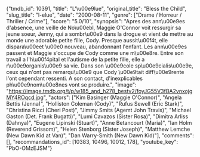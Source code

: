 {"tmdb_id": 10391, "title": "L'\u00e9lue", "original_title": "Bless the Child", "slug_title": "l-elue", "date": "2000-08-11", "genre": ["Drame / Horreur / Thriller / Crime"], "score": "5.0/10", "synopsis": "Apres des ann\u00e9es d'absence, une veille de No\u00ebl, Maggie O'Connor voit ressurgir sa jeune soeur, Jenny, qui a sombr\u00e9 dans la drogue et vient de mettre au monde une adorable petite fille, Cody. Presque aussit\u00f4t, elle dispara\u00eet \u00e0 nouveau, abandonnant l'enfant. Les ann\u00e9es passent et Maggie s'occupe de Cody comme une m\u00e8re. Entre son travail a l'h\u00f4pital et l'autisme de la petite fille, elle a r\u00e9organis\u00e9 sa vie. Dans son \u00e9cole sp\u00e9cialis\u00e9e, ceux qui n'ont pas remarqu\u00e9 que Cody \u00e9tait diff\u00e9rente l'ont cependant ressenti. A son contact, d'inexplicables ph\u00e9nom\u00e8nes vont se produire.", "image": "https://image.tmdb.org/t/p/w185_and_h278_bestv2/foyJG55V3fBA2vnxojgMY4ROqcd.jpg", "actors": ["Kim Basinger (Maggie O'Connor)", "Angela Bettis (Jenna)", "Holliston Coleman (Cody)", "Rufus Sewell (Eric Stark)", "Christina Ricci (Cheri Post)", "Jimmy Smits (Agemt John Travis)", "Michael Gaston (Det. Frank Bugatti)", "Lumi Cavazos (Sister Rosa)", "Dimitra Arliss (Dahnya)", "Eugene Lipinski (Stuart)", "Anne Betancourt (Maria)", "Ian Holm (Reverend Grissom)", "Helen Stenborg (Sister Joseph)", "Matthew Lemche (New Dawn Kid at Van)", "Dan Warry-Smith (New Dawn Kid)"], "comments": [], "recommandations_id": [10383, 10496, 10012, 178], "youtube_key": "PbO-OMzEJSM"}